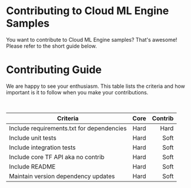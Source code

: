 # Contributing to Cloud ML Engine Samples

You want to contribute to Cloud ML Engine samples? That's awesome! Please refer to the short guide below.

# Contributing Guide

We are happy to see your enthusiasm. This table lists the criteria and how important is it to follow when you make your contributions. 

<br/>

| Criteria        | Core         | Contrib  |
| ------------- |:-------------:| -----:|
| Include requirements.txt for dependencies     | Hard | Hard |
| Include unit tests     | Hard | Soft |
| Include integration tests     | Hard | Soft|
| Include core TF API aka no contrib   | Hard | Soft |
| Include README     | Hard | Soft |
| Maintain version dependency updates     | Hard | Soft |
